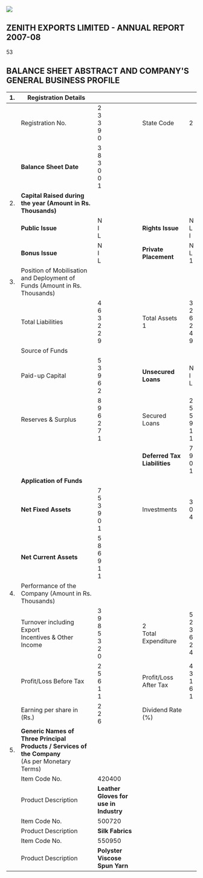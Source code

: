 ![](_page_0_Picture_0.jpeg)

## ZENITH EXPORTS LIMITED - ANNUAL REPORT 2007-08

53

## BALANCE SHEET ABSTRACT AND COMPANY'S GENERAL BUSINESS PROFILE

| 1. | <b>Registration Details</b>                                                                           |                                           |                                 |                            |
|----|-------------------------------------------------------------------------------------------------------|-------------------------------------------|---------------------------------|----------------------------|
|    | Registration No.                                                                                      | 2<br>3<br>3<br>9<br>0                     | State Code                      | 2                          |
|    | <b>Balance Sheet Date</b>                                                                             | 3<br>8<br>3<br>0<br>0<br>1                |                                 |                            |
| 2. | <b>Capital Raised during the year (Amount in Rs. Thousands)</b>                                       |                                           |                                 |                            |
|    | <b>Public Issue</b>                                                                                   | Ν<br>Ι<br>L                               | <b>Rights Issue</b>             | Ν<br>L<br>Ι                |
|    | <b>Bonus Issue</b>                                                                                    | Ν<br>Ι<br>L                               | <b>Private Placement</b>        | Ν<br>L<br>1                |
| 3. | Position of Mobilisation and Deployment of Funds (Amount in Rs. Thousands)                            |                                           |                                 |                            |
|    | Total Liabilities                                                                                     | 4<br>6<br>3<br>2<br>2<br>9                | Total Assets<br>1               | 3<br>2<br>6<br>2<br>4<br>9 |
|    | Source of Funds                                                                                       |                                           |                                 |                            |
|    | Paid-up Capital                                                                                       | 5<br>3<br>9<br>6<br>2                     | <b>Unsecured Loans</b>          | Ν<br>Ι<br>L                |
|    | Reserves & Surplus                                                                                    | 8<br>9<br>6<br>2<br>7<br>1                | Secured Loans                   | 2<br>5<br>5<br>9<br>1<br>1 |
|    |                                                                                                       |                                           | <b>Deferred Tax Liabilities</b> | 7<br>9<br>0<br>1           |
|    | <b>Application of Funds</b>                                                                           |                                           |                                 |                            |
|    | <b>Net Fixed Assets</b>                                                                               | 7<br>5<br>3<br>9<br>0<br>1                | Investments                     | 3<br>0<br>4                |
|    | <b>Net Current Assets</b>                                                                             | 5<br>8<br>6<br>9<br>1<br>1                |                                 |                            |
| 4. | Performance of the Company (Amount in Rs. Thousands)                                                  |                                           |                                 |                            |
|    | Turnover including Export<br>Incentives & Other Income                                                | 3<br>9<br>8<br>5<br>3<br>2<br>0           | 2<br>Total Expenditure          | 5<br>2<br>3<br>6<br>2<br>4 |
|    | Profit/Loss Before Tax                                                                                | 2<br>5<br>6<br>1<br>1                     | Profit/Loss After Tax           | 4<br>3<br>1<br>6<br>1      |
|    | Earning per share in (Rs.)                                                                            | 2<br>2<br>6                               | Dividend Rate (%)               |                            |
| 5. | <b>Generic Names of Three Principal Products / Services of the Company</b><br>(As per Monetary Terms) |                                           |                                 |                            |
|    | Item Code No.                                                                                         | 420400                                    |                                 |                            |
|    | Product Description                                                                                   | <b>Leather Gloves for use in Industry</b> |                                 |                            |
|    | Item Code No.                                                                                         | 500720                                    |                                 |                            |
|    | Product Description                                                                                   | <b>Silk Fabrics</b>                       |                                 |                            |
|    | Item Code No.                                                                                         | 550950                                    |                                 |                            |
|    | Product Description                                                                                   | <b>Polyster Viscose Spun Yarn</b>         |                                 |                            |